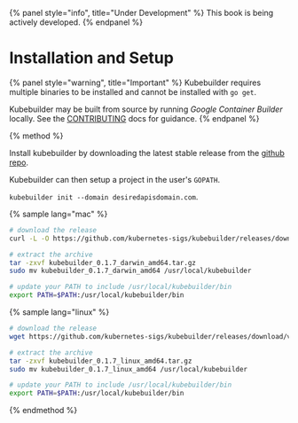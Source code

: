 {% panel style="info", title="Under Development" %}
This book is being actively developed.
{% endpanel %}

# Installation and Setup

{% panel style="warning", title="Important" %}
Kubebuilder requires multiple binaries to be installed and cannot be installed with `go get`.

Kubebuilder may be built from source by running *Google Container Builder* locally.  See the
[CONTRIBUTING](https://github.com/kubernetes-sigs/kubebuilder/blob/master/CONTRIBUTING.md) docs for guidance.
{% endpanel %}

{% method %}

Install kubebuilder by downloading the latest stable release from the
[github repo](https://github.com/kubernetes-sigs/kubebuilder/releases).

Kubebuilder can then setup a project in the user's `GOPATH`.

`kubebuilder init --domain desiredapisdomain.com`.

{% sample lang="mac" %}
```bash
# download the release
curl -L -O https://github.com/kubernetes-sigs/kubebuilder/releases/download/v0.1.7/kubebuilder_0.1.7_darwin_amd64.tar.gz

# extract the archive
tar -zxvf kubebuilder_0.1.7_darwin_amd64.tar.gz
sudo mv kubebuilder_0.1.7_darwin_amd64 /usr/local/kubebuilder

# update your PATH to include /usr/local/kubebuilder/bin
export PATH=$PATH:/usr/local/kubebuilder/bin
```

{% sample lang="linux" %}
```bash
# download the release
wget https://github.com/kubernetes-sigs/kubebuilder/releases/download/v0.1.7/kubebuilder_0.1.7_linux_amd64.tar.gz

# extract the archive
tar -zxvf kubebuilder_0.1.7_linux_amd64.tar.gz
sudo mv kubebuilder_0.1.7_linux_amd64 /usr/local/kubebuilder

# update your PATH to include /usr/local/kubebuilder/bin
export PATH=$PATH:/usr/local/kubebuilder/bin
```

{% endmethod %}

